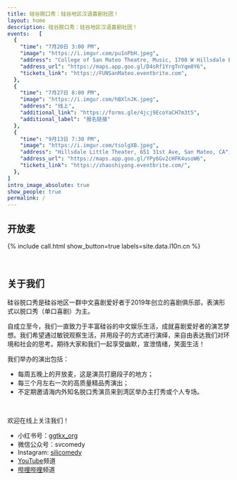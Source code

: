 ```yaml
---
title: 硅谷脱口秀：硅谷地区汉语喜剧社团！
layout: home
description: 硅谷脱口秀：硅谷地区汉语喜剧社团！
events:   [
  {
    "time": "7月20日 3:00 PM",
    "image": "https://i.imgur.com/pu1nPbH.jpeg",
    "address": "College of San Mateo Theatre, Music, 1700 W Hillsdale Blvd, San Mateo, CA",
    "address_url": "https://maps.app.goo.gl/D4sRf1YrgTnYqm8Y6",
    "tickets_link": "https://FUNSanMateo.eventbrite.com",
  },
  {
    "time": "7月27日 8:00 PM",
    "image": "https://i.imgur.com/hBXlnJK.jpeg",
    "address": "线上",
    "additional_link": "https://forms.gle/4jcj9EcoYaCH7m3t5",
    "additional_label": "报名链接"
  },
  {
    "time": "9月13日 7:30 PM",
    "image": "https://i.imgur.com/tsolgXB.jpeg",
    "address": "Hillsdale Little Theater, 651 31st Ave, San Mateo, CA",
    "address_url": "https://maps.app.goo.gl/YPy6Gv2cHFK4usoW6",
    "tickets_link": "https://zhaoshiyong.eventbrite.com/",
  },
]
intro_image_absolute: true
show_people: true
permalink: /
---
```

## 开放麦

{% include call.html show_button=true labels=site.data.l10n.cn %}

&nbsp;

## 关于我们

硅谷脱口秀是硅谷地区一群中文喜剧爱好者于2019年创立的喜剧俱乐部，表演形式以脱口秀（单口喜剧）为主。

自成立至今，我们一直致力于丰富硅谷的中文娱乐生活，成就喜剧爱好者的演艺梦想。我们希望通过敏锐观察生活，并用段子的方式进行演绎，来自由表达我们对环境和社会的思考。期待大家和我们一起享受幽默，宣泄情绪，笑面生活！

我们举办的演出包括：

- 每周五晚上的开放麦，这是演员打磨段子的地方；
- 每三个月左右一次的高质量精品秀演出；
- 不定期邀请海内外知名脱口秀演员来到湾区举办主打秀或个人专场。

&nbsp;

欢迎在线上关注我们！

- 小红书号：[ggtkx_org](https://www.xiaohongshu.com/user/profile/5c0c79410000000006003274)
- 微信公众号：svcomedy
- Instagram: [silicomedy](https://www.instagram.com/silicomedy/)
- [YouTube](https://www.youtube.com/channel/UCqG1oe7CjCghQdZDldNKT0A/featured)频道
- [哔哩哔哩](https://space.bilibili.com/482647119)频道
